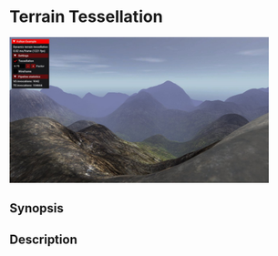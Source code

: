 # Terrain Tessellation

<img src="../../screenshots/terraintessellation.jpg" height="256px">

## Synopsis


## Description
